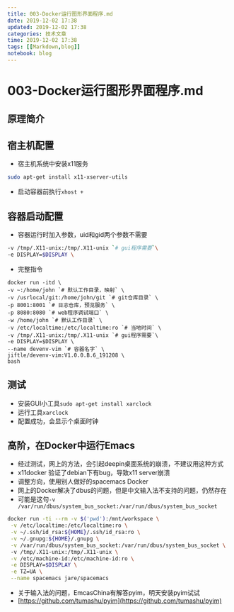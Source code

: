 ```yaml
---
title: 003-Docker运行图形界面程序.md
date: 2019-12-02 17:38
updated: 2019-12-02 17:38
categories: 技术文章
time: 2019-12-02 17:38
tags: [[Markdown,blog]]
notebook: blog
---
```


# 003-Docker运行图形界面程序.md

## 原理简介

## 宿主机配置

- 宿主机系统中安装x11服务
```bash
sudo apt-get install x11-xserver-utils
```
- 启动容器前执行`xhost +`

## 容器启动配置

- 容器运行时加入参数，uid和gid两个参数不需要
```bash
-v /tmp/.X11-unix:/tmp/.X11-unix `# gui程序需要`\
-e DISPLAY=$DISPLAY \
```
- 完整指令
```
docker run -itd \
-v ~:/home/john `# 默认工作目录，映射` \
-v /usrlocal/git:/home/john/git `# git仓库目录` \
-p 8001:8001 `# 日志仓库，预览服务` \
-p 8080:8080 `# web程序调试端口` \
-w /home/john `# 默认工作目录` \
-v /etc/localtime:/etc/localtime:ro `# 当地时间` \
-v /tmp/.X11-unix:/tmp/.X11-unix `# gui程序需要`\
-e DISPLAY=$DISPLAY \
--name devenv-vim `# 容器名字` \
jiftle/devenv-vim:V1.0.0.B.6_191208 \
bash
```

## 测试

- 安装GUI小工具`sudo apt-get install xarclock`
- 运行工具`xarclock`
- 配置成功，会显示个桌面时钟

## 高阶，在Docker中运行Emacs

- 经过测试，网上的方法，会引起deepin桌面系统的崩溃，不建议用这种方式
- x11docker 验证了debian下有bug，导致x11 server崩溃
- 调整方向，使用别人做好的spacemacs Docker
- 网上的Docker解决了dbus的问题，但是中文输入法不支持的问题，仍然存在
- 可能是这句`-v /var/run/dbus/system_bus_socket:/var/run/dbus/system_bus_socket `
```bash
docker run -ti --rm -v $('pwd'):/mnt/workspace \
 -v /etc/localtime:/etc/localtime:ro \
 -v ~/.ssh/id_rsa:${HOME}/.ssh/id_rsa:ro \
 -v ~/.gnupg:${HOME}/.gnupg \
 -v /var/run/dbus/system_bus_socket:/var/run/dbus/system_bus_socket \  
 -v /tmp/.X11-unix:/tmp/.X11-unix \
 -v /etc/machine-id:/etc/machine-id:ro \
 -e DISPLAY=$DISPLAY \
 -e TZ=UA \
 --name spacemacs jare/spacemacs
 ```
- 关于输入法的问题，EmcasChina有解答pyim，明天安装pyim试试
- [https://github.com/tumashu/pyim](https://github.com/tumashu/pyim)
